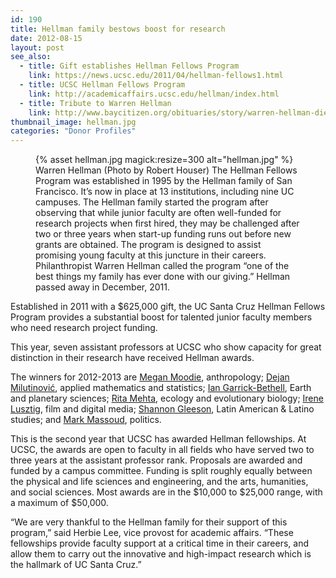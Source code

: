 ```yaml
---
id: 190
title: Hellman family bestows boost for research
date: 2012-08-15
layout: post
see_also:
  - title: Gift establishes Hellman Fellows Program
    link: https://news.ucsc.edu/2011/04/hellman-fellows1.html
  - title: UCSC Hellman Fellows Program
    link: http://academicaffairs.ucsc.edu/hellman/index.html
  - title: Tribute to Warren Hellman
    link: http://www.baycitizen.org/obituaries/story/warren-hellman-dies-77/
thumbnail_image: hellman.jpg
categories: "Donor Profiles"
---
```

<figure class="inline-image right">
{% asset hellman.jpg magick:resize=300 alt="hellman.jpg" %}<figcaption>Warren Hellman (Photo by Robert Houser) The Hellman Fellows Program was established in 1995 by the Hellman family of San Francisco. It&#8217;s now in place at 13 institutions, including nine UC campuses. The Hellman family started the program after observing that while junior faculty are often well-funded for research projects when first hired, they may be challenged after two or three years when start-up funding runs out before new grants are obtained. The program is designed to assist promising young faculty at this juncture in their careers. Philanthropist Warren Hellman called the program &#8220;one of the best things my family has ever done with our giving.&#8221; Hellman passed away in December, 2011.</figcaption></figure>

Established in 2011 with a $625,000 gift, the UC Santa Cruz Hellman Fellows Program provides a substantial boost for talented junior faculty members who need research project funding.

This year, seven assistant professors at UCSC who show capacity for great distinction in their research have received Hellman awards.

The winners for 2012-2013 are [Megan Moodie](http://citris-uc.org/people/megan_moodie), anthropology; [Dejan Milutinović](http://www.soe.ucsc.edu/people/dejan), applied mathematics and statistics; [Ian Garrick-Bethell](http://eps.ucsc.edu/faculty/Profiles/singleton.php?&singleton=true&cruz_id=igarrick), Earth and planetary sciences; [Rita Mehta](http://www.eeb.ucsc.edu/faculty/singleton.php?&singleton=true&cruz_id=rmehta2), ecology and evolutionary biology; [Irene Lusztig](http://film.ucsc.edu/faculty/irene_lusztig), film and digital media; [Shannon Gleeson](http://lals.ucsc.edu/faculty/singleton.php?&singleton=true&cruz_id=sgleeson), Latin American & Latino studies; and [Mark Massoud](http://politics.ucsc.edu/faculty/singleton.php?&singleton=true&cruz_id=mmassoud), politics.

This is the second year that UCSC has awarded Hellman fellowships. At UCSC, the awards are open to faculty in all fields who have served two to three years at the assistant professor rank. Proposals are awarded and funded by a campus committee. Funding is split roughly equally between the physical and life sciences and engineering, and the arts, humanities, and social sciences. Most awards are in the $10,000 to $25,000 range, with a maximum of $50,000.

&#8220;We are very thankful to the Hellman family for their support of this program,&#8221; said Herbie Lee, vice provost for academic affairs. &#8220;These fellowships provide faculty support at a critical time in their careers, and allow them to carry out the innovative and high-impact research which is the hallmark of UC Santa Cruz.&#8221;
